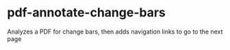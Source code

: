 # pdf-annotate-change-bars
Analyzes a PDF for change bars, then adds navigation links to go to the next page
